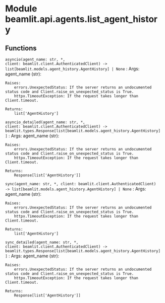 Module beamlit.api.agents.list_agent_history
============================================

Functions
---------

`asyncio(agent_name: str, *, client: beamlit.client.AuthenticatedClient) ‑> list[beamlit.models.agent_history.AgentHistory] | None`
:   Args:
        agent_name (str):
    
    Raises:
        errors.UnexpectedStatus: If the server returns an undocumented status code and Client.raise_on_unexpected_status is True.
        httpx.TimeoutException: If the request takes longer than Client.timeout.
    
    Returns:
        list['AgentHistory']

`asyncio_detailed(agent_name: str, *, client: beamlit.client.AuthenticatedClient) ‑> beamlit.types.Response[list[beamlit.models.agent_history.AgentHistory]]`
:   Args:
        agent_name (str):
    
    Raises:
        errors.UnexpectedStatus: If the server returns an undocumented status code and Client.raise_on_unexpected_status is True.
        httpx.TimeoutException: If the request takes longer than Client.timeout.
    
    Returns:
        Response[list['AgentHistory']]

`sync(agent_name: str, *, client: beamlit.client.AuthenticatedClient) ‑> list[beamlit.models.agent_history.AgentHistory] | None`
:   Args:
        agent_name (str):
    
    Raises:
        errors.UnexpectedStatus: If the server returns an undocumented status code and Client.raise_on_unexpected_status is True.
        httpx.TimeoutException: If the request takes longer than Client.timeout.
    
    Returns:
        list['AgentHistory']

`sync_detailed(agent_name: str, *, client: beamlit.client.AuthenticatedClient) ‑> beamlit.types.Response[list[beamlit.models.agent_history.AgentHistory]]`
:   Args:
        agent_name (str):
    
    Raises:
        errors.UnexpectedStatus: If the server returns an undocumented status code and Client.raise_on_unexpected_status is True.
        httpx.TimeoutException: If the request takes longer than Client.timeout.
    
    Returns:
        Response[list['AgentHistory']]